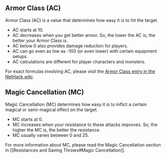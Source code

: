## Armor Class (AC)

Armor Class (AC) is a value that determines how easy it is to hit the target.
- AC starts at 10.
- AC decreases when you get better armor. So, the lower the AC is, the better your Armor Class is.
- AC below 0 also provides damage reduction for players.
- AC can go even as low as -100 (or even lower) with certain equipment setups.
- AC calculations are different for player characters and monsters.

For exact formulas involving AC, please visit the [Armor Class entry in the NetHack wiki](https://nethackwiki.com/wiki/Armor_class).

## Magic Cancellation (MC)

Magic Cancellation (MC) determines how easy it is to inflict a certain magical or semi-magical effect on the target.
- MC starts at 0.
- MC increases when your resistance to these attacks improves. So, the higher the MC is, the better the resistance.
- MC usually varies between 0 and 25.

For more information about MC, please read the Magic Cancellation section in [[Resistances and Saving Throws#Magic Cancellation]].